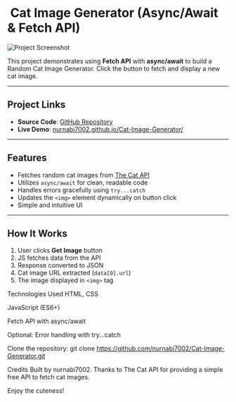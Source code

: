 # ​ Cat Image Generator (Async/Await & Fetch API)

![Project Screenshot](https://ik.imagekit.io/y74mrm0nk/Screenshot%20(83).png?updatedAt=1754921826864)

This project demonstrates using **Fetch API** with **async/await** to build a Random Cat Image Generator. Click the button to fetch and display a new cat image.

---

##  Project Links

- **Source Code**: [GitHub Repository](https://github.com/nurnabi7002/Cat-Image-Generator)  
- **Live Demo**: [nurnabi7002.github.io/Cat-Image-Generator/](https://nurnabi7002.github.io/Cat-Image-Generator/)

---

##  Features

- Fetches random cat images from [The Cat API](https://thecatapi.com/)
- Utilizes `async/await` for clean, readable code
- Handles errors gracefully using `try...catch`
- Updates the `<img>` element dynamically on button click
- Simple and intuitive UI

---

##  How It Works

1. User clicks **Get Image** button  
2. JS fetches data from the API  
3. Response converted to JSON  
4. Cat image URL extracted (`data[0].url`)  
5. The image displayed in `<img>` tag


Technologies Used
HTML, CSS

JavaScript (ES6+)

Fetch API with async/await

Optional: Error handling with try...catch


Clone the repository:
git clone https://github.com/nurnabi7002/Cat-Image-Generator.git


Credits
Built by nurnabi7002.
Thanks to The Cat API for providing a simple free API to fetch cat images.

Enjoy the cuteness!
